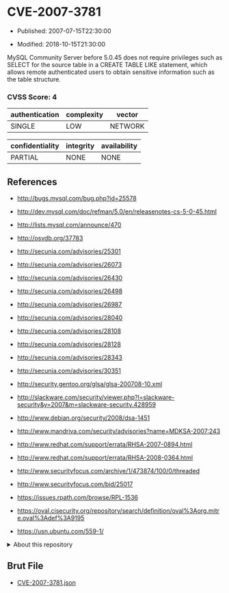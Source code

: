 # CVE-2007-3781

- Published: 2007-07-15T22:30:00

- Modified: 2018-10-15T21:30:00

MySQL Community Server before 5.0.45 does not require privileges such as SELECT for the source table in a CREATE TABLE LIKE statement, which allows remote authenticated users to obtain sensitive information such as the table structure.

### CVSS Score: **4**

| authentication | complexity | vector |
| --- | --- | --- |
| SINGLE | LOW | NETWORK |

| confidentiality | integrity | availability |
| --- | --- | --- |
| PARTIAL | NONE | NONE |

## References

* http://bugs.mysql.com/bug.php?id=25578

* http://dev.mysql.com/doc/refman/5.0/en/releasenotes-cs-5-0-45.html

* http://lists.mysql.com/announce/470

* http://osvdb.org/37783

* http://secunia.com/advisories/25301

* http://secunia.com/advisories/26073

* http://secunia.com/advisories/26430

* http://secunia.com/advisories/26498

* http://secunia.com/advisories/26987

* http://secunia.com/advisories/28040

* http://secunia.com/advisories/28108

* http://secunia.com/advisories/28128

* http://secunia.com/advisories/28343

* http://secunia.com/advisories/30351

* http://security.gentoo.org/glsa/glsa-200708-10.xml

* http://slackware.com/security/viewer.php?l=slackware-security&y=2007&m=slackware-security.428959

* http://www.debian.org/security/2008/dsa-1451

* http://www.mandriva.com/security/advisories?name=MDKSA-2007:243

* http://www.redhat.com/support/errata/RHSA-2007-0894.html

* http://www.redhat.com/support/errata/RHSA-2008-0364.html

* http://www.securityfocus.com/archive/1/473874/100/0/threaded

* http://www.securityfocus.com/bid/25017

* https://issues.rpath.com/browse/RPL-1536

* https://oval.cisecurity.org/repository/search/definition/oval%3Aorg.mitre.oval%3Adef%3A9195

* https://usn.ubuntu.com/559-1/

<details>
<summary>About this repository</summary> 

  This repository is part of the project [Live Hack CVE](https://github.com/Live-Hack-CVE). Main website can be found [www.live-hack.org](https://www.live-hack.org) 
  
  Made by [Sn0wAlice](https://github.com/Sn0wAlice) for the people that care about security and need to have a feed of the latest CVEs. Hope you enjoy it, don't forget to star the repo and follow me on [Twitter](https://twitter.com/Sn0wAlice) and [Github](https://github.com/Sn0wAlice). And that is my [personnal website](https://www.alice-snow.me/)

  - [Home Page](https://github.com/Live-Hack-CVE)
  - [Framework](https://github.com/Live-Hack-CVE/cve-framework)
  - [CVE database](https://github.com/Live-Hack-CVE/full_database)
  - [Changelog](https://github.com/Live-Hack-CVE/Changelog)
</details>

## Brut File

* [CVE-2007-3781.json](https://raw.githubusercontent.com/Live-Hack-CVE/full_database/main/cves/2007/CVE-2007-3781.json)

